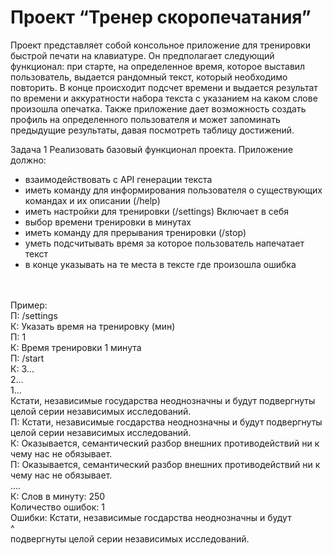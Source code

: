 <h1>Проект “Тренер скоропечатания”</h1>
Проект представляет собой консольное приложение для тренировки быстрой печати на клавиатуре. Он предполагает следующий функционал: при старте, на определенное время, которое выставил пользователь, выдается рандомный текст, который необходимо повторить.  В конце происходит подсчет времени и выдается результат по времени и аккуратности набора текста с указанием на каком слове произошла опечатка. Также приложение дает возможность создать профиль на определенного пользователя и может запоминать предыдущие результаты, давая посмотреть таблицу достижений.

Задача 1
Реализовать базовый функционал проекта. Приложение должно:
-    взаимодействовать с API генерации текста
-    иметь команду для информирования пользователя о существующих командах и их описании (/help)
-    иметь настройки для тренировки (/settings)
Включает в себя
- выбор времени тренировки в минутах
-  иметь команду для прерывания тренировки (/stop)
-    уметь подсчитывать время за которое пользователь напечатает текст
-   в конце указывать на те места в тексте где произошла ошибка
<br>
<br>
    Пример:
    <br>
    П: /settings
    <br>
    К: Указать время на тренировку (мин)
    <br>
    П: 1
    <br>
    К:  Время тренировки 1 минута
    <br>
    П: /start
    <br>
    К: 3…
    <br>
    2…
    <br>
    1…
    <br>
    Кстати, независимые государства неоднозначны и будут подвергнуты целой серии независимых исследований.
    <br>
    П: Кстати, независимые госдарства неоднозначны и будут подвергнуты целой серии независимых исследований.
    <br>
    К: Оказывается, семантический разбор внешних противодействий ни к чему нас не обязывает.
    <br>
    П: Оказывается, семантический разбор внешних противодействий ни к чему нас не обязывает.
    <br>
    ….
    <br>
    К: Слов в минуту: 250
    <br>
    Количество ошибок: 1
    <br>
    Ошибки: Кстати, независимые госдарства неоднозначны и будут
    <br>
    ^
    <br>
    подвергнуты целой серии независимых исследований.
    <br>
